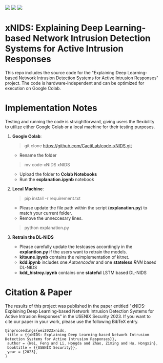 
![](https://img.shields.io/badge/license-MIT-green.svg)
![](https://img.shields.io/badge/language-python-blue.svg)
![](https://img.shields.io/badge/framework-keras-orange.svg)



# xNIDS: Explaining Deep Learning-based Network Intrusion Detection Systems for Active Intrusion Responses

This repo includes the source code for the "Explaining Deep Learning-based Network Intrusion Detection Systems for Active Intrusion Responses" project. The code is hardware-independent and can be optimized for execution on Google Colab.

 
# Implementation Notes

Testing and running the code is straightforward, giving users the flexibility to utilize either Google Colab or a local machine for their testing purposes.

1. **Google Colab**:
   > git clone https://github.com/CactiLab/code-xNIDS.git
   - Rename the folder
   > mv code-xNIDS   xNIDS
   - Upload the folder to **Colab Notebooks**
   - Run the **explanation.ipynb** notebook

2. **Local Machine**:
   
   > pip install -r requirement.txt
   
   - Please update the file path within the script (**explanation.py**) to match your current folder.
   - Remove the unneccesary lines.
   > python explanation.py
 3. **Retrain the DL-NIDS**
    - Please carefully update the testcases accordingly in the **explantion.py** if the users want to retrain the models. 
    - **kitsune.ipynb** contains the reimplementation of kitnet.
    - **kdd.ipynb** includes one *Autoencoder* and one **stateless** *RNN* based DL-NIDS
    - **kdd_histroy.ipynb** contains one **stateful** LSTM based DL-NIDS
# Citation & Paper


The results of this project was published in the paper entitled "xNIDS: Explaining Deep Learning-based Network Intrusion Detection Systems for Active Intrusion Responses" in the USENIX Security 2023. If you want to cite our paper in your work, please use the following BibTeX entry.

```
@inproceedings{wei2023xnids,
 title = {{xNIDS: Explaining Deep Learning-based Network Intrusion Detection Systems for Active Intrusion Responses}},
 author = {Wei, Feng and Li, Hongda and Zhao, Ziming and Hu, Hongxin},
 booktitle = {{USENIX Security}},
 year = {2023},
}

```